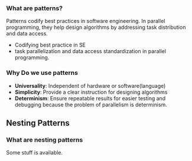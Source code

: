 ### **What are patterns?**
Patterns codify best practices in software engineering. In parallel programming, they help design algorithms by addressing task distribution and data access.
- Codifying best practice in SE
- task parallelization and data access standardization in parallel programming.

### **Why Do we use patterns**
- **Universality**: Independent of hardware or software(language)
- **Simplicity**: Provide a clear instruction for designing algorithms
- **Determinism**: Ensure repeatable results for easier testing and debugging because the problem of parallelism is determinism.


## **Nesting Patterns**
### **What are nesting patterns**
Some stuff is available.